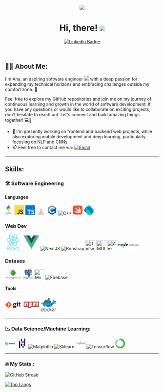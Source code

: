 <p align="center"><img src="https://media4.giphy.com/media/vWst8QUOKAot6MHEZe/giphy.gif" width="350"/></p>
<h1 align="center">Hi, there! <img src="https://media.giphy.com/media/hvRJCLFzcasrR4ia7z/giphy.gif" width="30px"></h1>

<p align="center">
<a href="https://www.linkedin.com/in/acatarinaoaraujo/"><img src="https://img.shields.io/badge/LinkedIn-blue?style=for-the-badge&logo=linkedin&logoColor=white" alt="LinkedIn Badge"></a>
</p>
<p align="center"><img src="https://komarev.com/ghpvc/?username=acatarinaoaraujo&style=flat-square&color=blueviolet" alt=""></p>

## 👨‍💻 About Me:

I'm Ana, an aspiring software engineer <img src="https://media.giphy.com/media/WUlplcMpOCEmTGBtBW/giphy.gif" width="30"> with a deep passion for expanding my technical horizons and embracing challenges outside my comfort zone. 🚀

Feel free to explore my GitHub repositories and join me on my journey of continuous learning and growth in the world of software development. If you have any questions or would like to collaborate on exciting projects, don't hesitate to reach out. Let's connect and build amazing things together! 💻🌟

- 🔭 I'm presently working on frontend and backend web projects, while also exploring mobile development and deep learning, particularly focusing on NLP and CNNs.
- 📫 Feel free to contact me via: [![Email](https://img.shields.io/badge/-Email-blue?style=flat&logo=gmail&logoColor=white)](mailto:acoa_@hotmail.com)

---

## Skills:

### 🛠 Software Engineering

#### Languages
<img src="https://github.com/devicons/devicon/blob/master/icons/python/python-original-wordmark.svg" title="Python" alt="Python" width="22" height="32"/>&nbsp;
<img src="https://github.com/devicons/devicon/blob/master/icons/javascript/javascript-original.svg" title="Javascript" alt="Javascript" width="32" height="32"/>
<img src="https://github.com/devicons/devicon/blob/master/icons/typescript/typescript-original.svg" title="Typescript" alt="Typescript" width="32" height="32"/>
<img src="https://github.com/devicons/devicon/blob/master/icons/java/java-original-wordmark.svg" title="Java" alt="Java" width="32" height="22"/>
<img src="https://github.com/devicons/devicon/blob/master/icons/c/c-original.svg" title="C" alt="C" width="32" height="32"/>
<img src="https://user-images.githubusercontent.com/25181517/192106073-90fffafe-3562-4ff9-a37e-c77a2da0ff58.png" title="C++" alt="C++" width="32" height="32"/>
<img src="https://github.com/devicons/devicon/blob/master/icons/swift/swift-original.svg" title="Swift" alt="Swift" width="32" height="32"/>
<img src="https://github.com/devicons/devicon/blob/master/icons/dart/dart-original.svg" title="Dart" alt="Dart" width="32" height="32"/>

### Web Dev
<img src="https://github.com/devicons/devicon/blob/master/icons/react/react-original-wordmark.svg" title="React" alt="React" width="52" height="52"/>&nbsp;
<img src="https://github.com/devicons/devicon/blob/master/icons/vuejs/vuejs-original.svg" title="Vue" alt="Vue" width="52" height="52"/>
<img src="https://github.com/marwin1991/profile-technology-icons/assets/136815194/5f8c622c-c217-4649-b0a9-7e0ee24bd704" title="NextJS" alt="NextJS" width="52" height="32"/>
<img src="https://user-images.githubusercontent.com/25181517/183898054-b3d693d4-dafb-4808-a509-bab54cf5de34.png" title="Boostrap" alt="Boostrap" width="32" height="32"/>
<img src="https://user-images.githubusercontent.com/25181517/202896760-337261ed-ee92-4979-84c4-d4b829c7355d.png" title="Tailwind Css" width="32" height="32"/>
<img src="https://user-images.githubusercontent.com/25181517/189716630-fe6c084c-6c66-43af-aa49-64c8aea4a5c2.png" title="MUI" width="32" height="32"/>
<img src="https://user-images.githubusercontent.com/25181517/190887795-99cb0921-e57f-430b-a111-e165deedaa36.png" title="Ant Design" width="32" height="32"/>
<img src="https://github.com/devicons/devicon/blob/master/icons/nodejs/nodejs-original-wordmark.svg" title="Nodejs" alt="Nodejs" width="32" height="32"/>
<img src="https://github.com/devicons/devicon/blob/master/icons/express/express-original-wordmark.svg" title="Express" alt="Express" width="32" height="32"/>

<!-- <img src="https://github.com/devicons/devicon/blob/master/icons/angularjs/angularjs-plain.svg" title="Angularjs" alt="Angularjs" width="52" height="52"/>&nbsp; -->
<!-- <img src="https://github.com/devicons/devicon/blob/master/icons/spring/spring-original-wordmark.svg" title="Spring" alt="Spring" width="52" height="52"/> -->
<!-- <img src="https://github.com/devicons/devicon/blob/master/icons/android/android-original-wordmark.svg" title="Android" alt="Android" width="52" height="52"/> -->
<!-- <img src="https://github.com/devicons/devicon/blob/master/icons/ionic/ionic-original-wordmark.svg" title="Ionic" alt="Ionic" width="52" height="52"/> -->
<!-- <img src="https://github.com/devicons/devicon/blob/master/icons/electron/electron-original-wordmark.svg" title="Electron" alt="Electron" width="52" height="52"/> -->
<!-- <img src="https://github.com/devicons/devicon/blob/master/icons/nestjs/nestjs-plain-wordmark.svg" title="Nestjs" alt="Nestjs" width="52" height="52"/> -->
<!-- <img src="https://github.com/devicons/devicon/blob/master/icons/redux/redux-original.svg" title="Redux" alt="Redux" width="52" height="52"/> -->
<!-- <img src="https://github.com/devicons/devicon/blob/master/icons/sass/sass-original.svg" title="Sass" alt="Sass" width="52" height="52"/> -->
<!-- <img src="https://github.com/devicons/devicon/blob/master/icons/socketio/socketio-original-wordmark.svg" title="Socketio" alt="Socketio" width="52" height="52"/> -->
<!-- <img src="https://github.com/devicons/devicon/blob/master/icons/jquery/jquery-original-wordmark.svg" title="Jquery" alt="Jquery" width="52" height="52"/> -->

### Datases
<img src="https://github.com/devicons/devicon/blob/master/icons/mongodb/mongodb-original-wordmark.svg" title="Mongodb" alt="Mongodb" width="52" height="32"/>&nbsp;
<img src="https://github.com/devicons/devicon/blob/master/icons/postgresql/postgresql-original-wordmark.svg" title="Postgresql" alt="Postgresql" width="32" height="32"/>
<img src="https://user-images.githubusercontent.com/25181517/183896128-ec99105a-ec1a-4d85-b08b-1aa1620b2046.png" title="MySQL" width="32" height="32"/>
<img src="https://user-images.githubusercontent.com/25181517/189716855-2c69ca7a-5149-4647-936d-780610911353.png" title="Firebase" alt="Firebase" width="32" height="32"/>

<!-- 
### Cloud
<img src="https://user-images.githubusercontent.com/25181517/183911547-990692bc-8411-4878-99a0-43506cdb69cf.png" title="Google" width="32" height="32"/>&nbsp;
<img src="https://user-images.githubusercontent.com/25181517/183911544-95ad6ba7-09bf-4040-ac44-0adafedb9616.png" title="Microsoft" width="32" height="32"/>
<img src="https://user-images.githubusercontent.com/25181517/183896132-54262f2e-6d98-41e3-8888-e40ab5a17326.png" title="Amazon" width="32" height="32"/> -->




#### Tools
<img src="https://github.com/devicons/devicon/blob/master/icons/git/git-original-wordmark.svg" title="Git" alt="Git" width="52" height="52"/>&nbsp;
<img src="https://github.com/devicons/devicon/blob/master/icons/npm/npm-original-wordmark.svg" title="Npm" alt="Npm" width="52" height="52"/>
<img src="https://github.com/devicons/devicon/blob/master/icons/docker/docker-original-wordmark.svg" title="Docker" alt="Docker" width="52" height="52"/>
<!-- <img src="https://github.com/devicons/devicon/blob/master/icons/gradle/gradle-plain-wordmark.svg" title="Gradle" alt="Gradle" width="52" height="52"/> -->
<!-- <img src="https://github.com/devicons/devicon/blob/master/icons/webpack/webpack-original-wordmark.svg" title="Webpack" alt="Webpack" width="52" height="52"/> -->
---

### :chart_with_downwards_trend: Data Science/Machine Learning:

<img src="https://github.com/devicons/devicon/blob/master/icons/numpy/numpy-original-wordmark.svg" title="Numpy" alt="Numpy" width="32" height="32"/>&nbsp;
<img src="https://github.com/devicons/devicon/blob/master/icons/pandas/pandas-original.svg" title="Pandas" alt="Pandas" width="32" height="32"/>
<img src="https://matplotlib.org/3.1.1/_static/logo2_compressed.svg" title="Matplotlib" alt="Matplotlib" width="32" height="32"/>
<img src="https://upload.wikimedia.org/wikipedia/commons/thumb/0/05/Scikit_learn_logo_small.svg/1200px-Scikit_learn_logo_small.svg.png" title="Sklearn" alt="Sklearn" width="32" height="32"/>
<img src="https://github.com/devicons/devicon/blob/master/icons/pytorch/pytorch-original-wordmark.svg" title="Pytorch" alt="Pytorch" width="32" height="32"/>
<img src="https://user-images.githubusercontent.com/25181517/223639822-2a01e63a-a7f9-4a39-8930-61431541bc06.png" title="Tensorflow" alt="Tensorflow" width="32" height="32"/>
<img src="https://github.com/devicons/devicon/blob/master/icons/anaconda/anaconda-original.svg" title="Anaconda" alt="Anaconda" width="32" height="32"/>

<!-- <img src="https://user-images.githubusercontent.com/25181517/197845567-86a09ca9-d96f-42c4-9ab1-8bce95ab000d.png" title="Databricks" width="32" height="32"/> -->

---

### 🔥 My Stats :
[![GitHub Streak](https://github-readme-streak-stats.herokuapp.com/?user=acatarinaoaraujo&theme=dark&background=000000)](https://git.io/streak-stats)

[![Top Langs](https://github-readme-stats.vercel.app/api/top-langs/?username=acatarinaoaraujo&layout=compact&theme=vision-friendly-dark)](https://github.com/anuraghazra/github-readme-stats)
